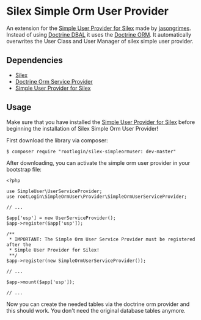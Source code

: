 # Silex Simple Orm User Provider

An extension for the [Simple User Provider for Silex](https://github.com/jasongrimes/silex-simpleuser) made by [jasongrimes](https://github.com/jasongrimes). Instead of using [Doctrine DBAL](http://www.doctrine-project.org/projects/dbal.html) it uses the [Doctrine ORM](http://www.doctrine-project.org/projects/orm.html). It automatically overwrites the User Class and User Manager of silex simple user provider.

## Dependencies

* [Silex](http://silex.sensiolabs.org)
* [Doctrine Orm Service Provider](https://github.com/dflydev/dflydev-doctrine-orm-service-provider)
* [Simple User Provider for Silex](https://github.com/jasongrimes/silex-simpleuser)
 
## Usage

Make sure that you have installed the [Simple User Provider for Silex](https://github.com/jasongrimes/silex-simpleuser) before beginning the installation of Silex Simple Orm User Provider!

First download the library via composer:

```
$ composer require "rootlogin/silex-simpleormuser: dev-master"
```

After downloading, you can activate the simple orm user provider in your bootstrap file:

```
<?php

use SimpleUser\UserServiceProvider;
use rootLogin\SimpleOrmUser\Provider\SimpleOrmUserServiceProvider;

// ...

$app['usp'] = new UserServiceProvider();
$app->register($app['usp']);

/**
 * IMPORTANT: The Simple Orm User Service Provider must be registered after the 
 * Simple User Provider for Silex!
 **/
$app->register(new SimpleOrmUserServiceProvider());

// ...

$app->mount($app['usp']);

// ...

```

Now you can create the needed tables via the doctrine orm provider and this should work. You don't need the original database tables anymore.
